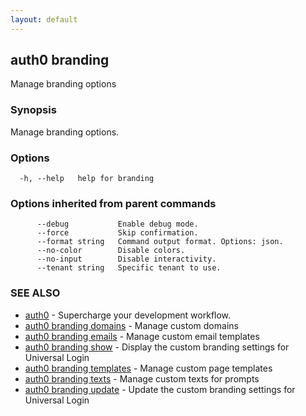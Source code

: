 ```yaml
---
layout: default
---
```

## auth0 branding

Manage branding options

### Synopsis

Manage branding options.

### Options

```
  -h, --help   help for branding
```

### Options inherited from parent commands

```
      --debug           Enable debug mode.
      --force           Skip confirmation.
      --format string   Command output format. Options: json.
      --no-color        Disable colors.
      --no-input        Disable interactivity.
      --tenant string   Specific tenant to use.
```

### SEE ALSO

* [auth0](/auth0-cli/)	 - Supercharge your development workflow.
* [auth0 branding domains](auth0_branding_domains.md)	 - Manage custom domains
* [auth0 branding emails](auth0_branding_emails.md)	 - Manage custom email templates
* [auth0 branding show](auth0_branding_show.md)	 - Display the custom branding settings for Universal Login
* [auth0 branding templates](auth0_branding_templates.md)	 - Manage custom page templates
* [auth0 branding texts](auth0_branding_texts.md)	 - Manage custom texts for prompts
* [auth0 branding update](auth0_branding_update.md)	 - Update the custom branding settings for Universal Login

